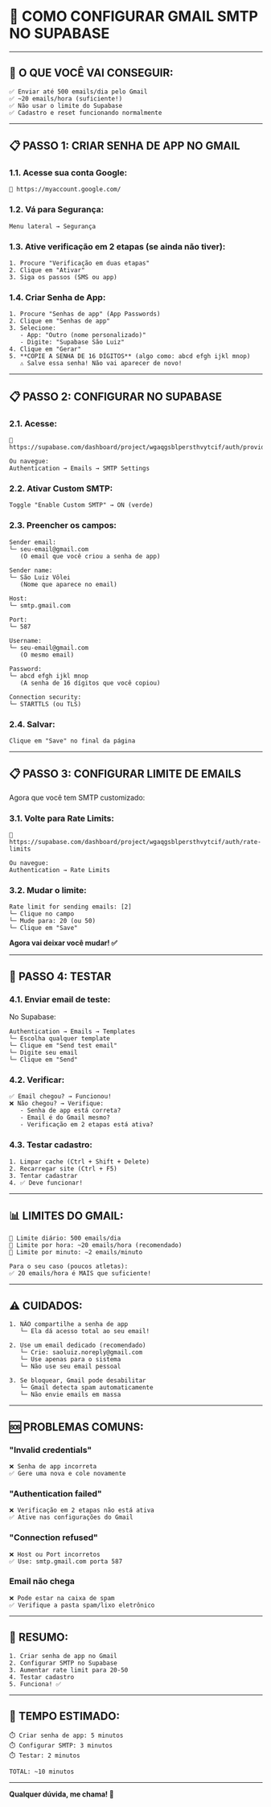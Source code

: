 # 📧 COMO CONFIGURAR GMAIL SMTP NO SUPABASE

---

## 🎯 **O QUE VOCÊ VAI CONSEGUIR:**

```
✅ Enviar até 500 emails/dia pelo Gmail
✅ ~20 emails/hora (suficiente!)
✅ Não usar o limite do Supabase
✅ Cadastro e reset funcionando normalmente
```

---

## 📋 **PASSO 1: CRIAR SENHA DE APP NO GMAIL**

### **1.1. Acesse sua conta Google:**
```
🔗 https://myaccount.google.com/
```

### **1.2. Vá para Segurança:**
```
Menu lateral → Segurança
```

### **1.3. Ative verificação em 2 etapas (se ainda não tiver):**
```
1. Procure "Verificação em duas etapas"
2. Clique em "Ativar"
3. Siga os passos (SMS ou app)
```

### **1.4. Criar Senha de App:**
```
1. Procure "Senhas de app" (App Passwords)
2. Clique em "Senhas de app"
3. Selecione:
   - App: "Outro (nome personalizado)"
   - Digite: "Supabase São Luiz"
4. Clique em "Gerar"
5. **COPIE A SENHA DE 16 DÍGITOS** (algo como: abcd efgh ijkl mnop)
   ⚠️ Salve essa senha! Não vai aparecer de novo!
```

---

## 📋 **PASSO 2: CONFIGURAR NO SUPABASE**

### **2.1. Acesse:**
```
🔗 https://supabase.com/dashboard/project/wgaqgsblpersthvytcif/auth/providers

Ou navegue:
Authentication → Emails → SMTP Settings
```

### **2.2. Ativar Custom SMTP:**
```
Toggle "Enable Custom SMTP" → ON (verde)
```

### **2.3. Preencher os campos:**

```
Sender email:
└─ seu-email@gmail.com
   (O email que você criou a senha de app)

Sender name:
└─ São Luiz Vôlei
   (Nome que aparece no email)

Host:
└─ smtp.gmail.com

Port:
└─ 587

Username:
└─ seu-email@gmail.com
   (O mesmo email)

Password:
└─ abcd efgh ijkl mnop
   (A senha de 16 dígitos que você copiou)

Connection security:
└─ STARTTLS (ou TLS)
```

### **2.4. Salvar:**
```
Clique em "Save" no final da página
```

---

## 📋 **PASSO 3: CONFIGURAR LIMITE DE EMAILS**

Agora que você tem SMTP customizado:

### **3.1. Volte para Rate Limits:**
```
🔗 https://supabase.com/dashboard/project/wgaqgsblpersthvytcif/auth/rate-limits

Ou navegue:
Authentication → Rate Limits
```

### **3.2. Mudar o limite:**
```
Rate limit for sending emails: [2]
└─ Clique no campo
└─ Mude para: 20 (ou 50)
└─ Clique em "Save"
```

**Agora vai deixar você mudar! ✅**

---

## 🧪 **PASSO 4: TESTAR**

### **4.1. Enviar email de teste:**

No Supabase:
```
Authentication → Emails → Templates
└─ Escolha qualquer template
└─ Clique em "Send test email"
└─ Digite seu email
└─ Clique em "Send"
```

### **4.2. Verificar:**
```
✅ Email chegou? → Funcionou!
❌ Não chegou? → Verifique:
   - Senha de app está correta?
   - Email é do Gmail mesmo?
   - Verificação em 2 etapas está ativa?
```

### **4.3. Testar cadastro:**
```
1. Limpar cache (Ctrl + Shift + Delete)
2. Recarregar site (Ctrl + F5)
3. Tentar cadastrar
4. ✅ Deve funcionar!
```

---

## 📊 **LIMITES DO GMAIL:**

```
📧 Limite diário: 500 emails/dia
📧 Limite por hora: ~20 emails/hora (recomendado)
📧 Limite por minuto: ~2 emails/minuto

Para o seu caso (poucos atletas):
✅ 20 emails/hora é MAIS que suficiente!
```

---

## ⚠️ **CUIDADOS:**

```
1. NÃO compartilhe a senha de app
   └─ Ela dá acesso total ao seu email!

2. Use um email dedicado (recomendado)
   └─ Crie: saoluiz.noreply@gmail.com
   └─ Use apenas para o sistema
   └─ Não use seu email pessoal

3. Se bloquear, Gmail pode desabilitar
   └─ Gmail detecta spam automaticamente
   └─ Não envie emails em massa
```

---

## 🆘 **PROBLEMAS COMUNS:**

### **"Invalid credentials"**
```
❌ Senha de app incorreta
✅ Gere uma nova e cole novamente
```

### **"Authentication failed"**
```
❌ Verificação em 2 etapas não está ativa
✅ Ative nas configurações do Gmail
```

### **"Connection refused"**
```
❌ Host ou Port incorretos
✅ Use: smtp.gmail.com porta 587
```

### **Email não chega**
```
❌ Pode estar na caixa de spam
✅ Verifique a pasta spam/lixo eletrônico
```

---

## 🎯 **RESUMO:**

```
1. Criar senha de app no Gmail
2. Configurar SMTP no Supabase
3. Aumentar rate limit para 20-50
4. Testar cadastro
5. Funciona! ✅
```

---

## 🚀 **TEMPO ESTIMADO:**

```
⏱️ Criar senha de app: 5 minutos
⏱️ Configurar SMTP: 3 minutos
⏱️ Testar: 2 minutos

TOTAL: ~10 minutos
```

---

**Qualquer dúvida, me chama! 📧**

